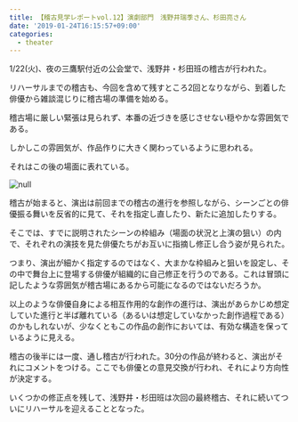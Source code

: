 ```yaml
---
title: 【稽古見学レポートvol.12】演劇部門　浅野井瑞季さん、杉田亮さん
date: '2019-01-24T16:15:57+09:00'
categories:
  - theater
---
```

1/22(火)、夜の三鷹駅付近の公会堂で、浅野井・杉田班の稽古が行われた。

リハーサルまでの稽古も、今回を含めて残すところ2回となりながら、到着した俳優から雑談混じりに稽古場の準備を始める。

稽古場に厳しい緊張は見られず、本番の近づきを感じさせない穏やかな雰囲気である。

しかしこの雰囲気が、作品作りに大きく関わっているように思われる。

それはこの後の場面に表れている。

![null](/img/s__7929859.jpg)

稽古が始まると、演出は前回までの稽古の進行を参照しながら、シーンごとの俳優振る舞いを反省的に見て、それを指定し直したり、新たに追加したりする。

そこでは、すでに説明されたシーンの枠組み（場面の状況と上演の狙い）の内で、それぞれの演技を見た俳優たちがお互いに指摘し修正し合う姿が見られた。

つまり、演出が細かく指定するのではなく、大まかな枠組みと狙いを設定し、その中で舞台上に登場する俳優が組織的に自己修正を行うのである。これは冒頭に記したような雰囲気が稽古場にあるから可能になるのではないだろうか。

以上のような俳優自身による相互作用的な創作の進行は、演出があらかじめ想定していた進行と半ば離れている（あるいは想定していなかった創作過程である）のかもしれないが、少なくともこの作品の創作においては、有効な構造を保っているように見える。

稽古の後半には一度、通し稽古が行われた。30分の作品が終わると、演出がそれにコメントをつける。ここでも俳優との意見交換が行われ、それにより方向性が決定する。

いくつかの修正点を残して、浅野井・杉田班は次回の最終稽古、それに続いてついにリハーサルを迎えることとなった。
